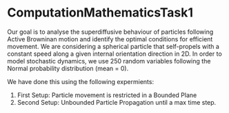# ComputationMathematicsTask1

Our goal is to analyse the superdiffusive behaviour of particles following Active Browninan motion and identify the optimal conditions for efficient movement. We are considering a spherical particle that self-propels with a constant speed along a given internal orientation direction in 2D. In order to model stochastic dynamics, we use 250 random variables following the Normal probability distribution (mean = 0).

We have done this using the following expermients:
1. First Setup: Particle movement is restricted in a Bounded Plane
2. Second Setup: Unbounded Particle Propagation until a max time step.
